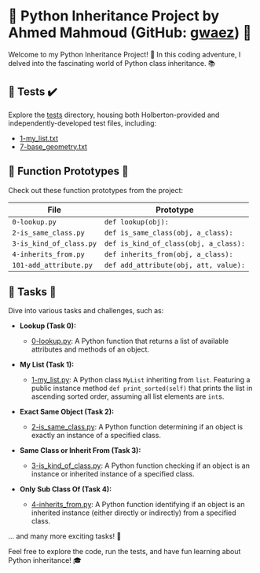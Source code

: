 # 🚀 Python Inheritance Project by Ahmed Mahmoud (GitHub: [gwaez](https://github.com/gwaez)) 🐍

Welcome to my Python Inheritance Project! 🎉 In this coding adventure, I delved into the fascinating world of Python class inheritance. 📚

## 🧪 Tests :heavy_check_mark:

Explore the [tests](./tests) directory, housing both Holberton-provided and independently-developed test files, including:
- [1-my_list.txt](./1-my_list.txt)
- [7-base_geometry.txt](./7-base_geometry.txt)

## 📁 Function Prototypes :floppy_disk:

Check out these function prototypes from the project:

| File                    | Prototype                             |
| ----------------------- | ------------------------------------- |
| `0-lookup.py`           | `def lookup(obj):`                    |
| `2-is_same_class.py`    | `def is_same_class(obj, a_class):`    |
| `3-is_kind_of_class.py` | `def is_kind_of_class(obj, a_class):` |
| `4-inherits_from.py`    | `def inherits_from(obj, a_class):`    |
| `101-add_attribute.py`  | `def add_attribute(obj, att, value):` |

## 📝 Tasks :page_with_curl:

Dive into various tasks and challenges, such as:

- **Lookup (Task 0):**
  - [0-lookup.py](./0-lookup.py): A Python function that returns a list of available attributes
  and methods of an object.

- **My List (Task 1):**
  - [1-my_list.py](./1-my_list.py): A Python class `MyList` inheriting from `list`. Featuring a
  public instance method `def print_sorted(self)` that prints the list in ascending sorted order,
  assuming all list elements are `int`s.

- **Exact Same Object (Task 2):**
  - [2-is_same_class.py](./2-is_same_class.py): A Python function determining if an object is
  exactly an instance of a specified class.

- **Same Class or Inherit From (Task 3):**
  - [3-is_kind_of_class.py](./3-is_kind_of_class.py): A Python function checking if an object is
  an instance or inherited instance of a specified class.

- **Only Sub Class Of (Task 4):**
  - [4-inherits_from.py](./4-inherits_from.py): A Python function identifying if an object is
  an inherited instance (either directly or indirectly) from a specified class.

... and many more exciting tasks! 🌟

Feel free to explore the code, run the tests, and have fun learning about Python inheritance! 🎓

